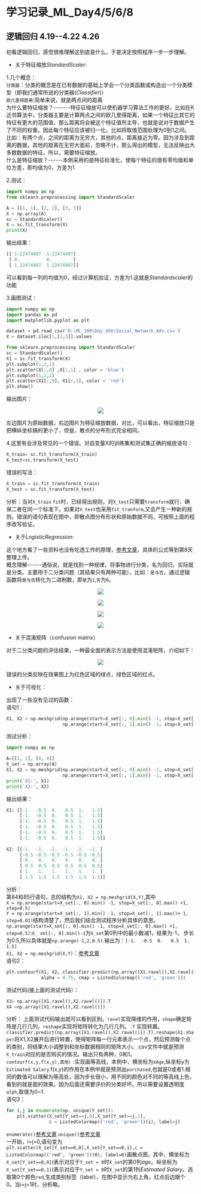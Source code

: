 
# 学习记录_ML_Day4/5/6/8
## 逻辑回归  4.19--4.22  4.26
初看逻辑回归，感觉很难理解这到底是什么，于是决定按照程序一步一步理解。  
* 关于特征缩放*StandardScaler*:  

1.几个概念：  
`分类器`：分类的概念是在已有数据的基础上学会一个分类函数或构造出一个分类模型（即我们通常所说的分类器(*Classifier*)）  
`欧几里得距离`:简单来说，就是两点间的距离  
为什么要特征缩放？-------特征征缩放可以使机器学习算法工作的更好。比如在K近邻算法中，分类器主要是计算两点之间的欧几里得距离，如果一个特征比其它的特征有更大的范围值，那么距离将会被这个特征值所主导，也就是说对于数据产生了不同的权重。因此每个特征应该被归一化，比如将取值范围处理为0到1之间。比如：有两个点，之间的距离为无穷大，其他的点，距离接近为零。因为涉及到距离的数据，其他的距离在无穷大面前，忽略不计，那么得出的模型，无法反映出大多数数据的特征。所以，需要特征缩放。  
什么是特征缩放？------本例采用的是特征标准化，使每个特征的值有零均值和单位方差，即均值为0，方差为1  

2.测试：  
```python
import numpy as np
from sklearn.preprocessing import StandardScaler

A = [[1, 1], [2, 2], [3, 3]]
X = np.array(A)
sc = StandardScaler()
X = sc.fit_transform(X)
print(X)
```
输出结果：
```python
[[-1.22474487 -1.22474487]
 [ 0.          0.        ]
 [ 1.22474487  1.22474487]]
```
可以看到每一列的均值为0，经过计算机验证，方差为1.这就是*Standardscaler*的功能  

3.画图测试：
```python
import numpy as np
import pandas as pd
import matplotlib.pyplot as plt

dataset = pd.read_csv('D:\ML_100\Day_456\Social_Network_Ads.csv')
X = dataset.iloc[:,[2,3]].values

from sklearn.preprocessing import StandardScaler
sc = StandardScaler()
X1 = sc.fit_transform(X)
plt.subplot(1,2,1)
plt.scatter(X[:,0] ,X[:,1] , color = 'blue')
plt.subplot(1,2,2)
plt.scatter(X1[:,0], X1[:,1], color = 'red')
plt.show()
```
输出图片：

<p align="center">
  <img src="https://github.com/yunhao1996/100-Days-ML-Learning-logs/blob/master/Day-4、5、6、8/pictures/Figure_1.png">
</p> 

左边图片为原始数据，右边图片为特征缩放数据，对比，可以看出，特征缩放只是把横纵坐标搞的更小了，但是，散点的分布形式完全相同。

4.这里有会涉及常见的一个错误。对自变量X的训练集和测试集正确的缩放语句：
```python
X_train= sc.fit_transform(X_train)
X_test=sc.transform(X_test)
```
错误的写法：
```python
X_train = sc.fit_transform(X_train)
X_test = sc.fit_transform(X_test)
```
分析：当对`X_train` `fit`时，已经得出规则，对`X_test`只需要`transform`就行，确保二者在同一个标准下。如果对`X_test`也采用`fit_tranform`,又会产生一种新的规则。错误的语句表现在图中，即散点图分布形状和原始数据不同，可按照上面的程序改写验证。

* 关于*LogisticRegression*:  

这个地方看了一些资料也没有吃透工作的原理，[参考文章](https://www.cnblogs.com/lianyingteng/p/7701801.html)，具体的公式等到第8天整理上传。  
概念理解------通俗说，就是找到一种规律，将事物进行分类，名为回归，实际就是分类。主要用于二分类问题（其结果只有两种可能），比如：`是与否`，通过逻辑函数将`是与否`转化为二进制数，即`是`为`1`,`否`为`0`。  

<p align="center">
  <img src="https://github.com/yunhao1996/100-Days-ML-Learning-logs/blob/master/Day-4、5、6、8/pictures/biji3.png">
</p>
<p align="center">
  <img src="https://github.com/yunhao1996/100-Days-ML-Learning-logs/blob/master/Day-4、5、6、8/pictures/biji4.png">
</p>

 <p align="center">
  <img src="https://github.com/yunhao1996/100-Days-ML-Learning-logs/blob/master/Day-4、5、6、8/pictures/_20190426202602.png">
</p>

<p align="center">
  <img src="https://github.com/yunhao1996/100-Days-ML-Learning-logs/blob/master/Day-4、5、6、8/pictures/1556281452(1).png">
</p>

* 关于混淆矩阵（confusion matrix）

对于二分类问题的评估结果，一种最全面的表示方法是使用混淆矩阵，介绍如下：  
<p align="center">
  <img src="https://github.com/yunhao1996/100-Days-ML-Learning-logs/blob/master/Day-4、5、6、8/pictures/123_20190421203235.png">
</p>
错误的分类反映在效果图上为红色区域的绿点，绿色区域的红点。  

* 关于可视化：  

出现了一些没有见过的函数：  
语句1：
```python
X1, X2 = np.meshgrid(np.arange(start=X_set[:, 0].min() -1, stop=X_set[:, 0].max() +1, step=0.01), 
                     np.arange(start=X_set[:, 1].min() -1, stop=X_set[:, 1].max()+ 1, step=0.01))
```
测试分析：  
```python
import numpy as np

A=[[1, 1], [0, 0]]
X_set = np.array(A)
X1, X2 = np.meshgrid(np.arange(start=X_set[:, 0].min() -1, stop=X_set[:, 0].max() +1, step=0.5),
                     np.arange(start=X_set[:, 1].min() -1, stop=X_set[:, 1].max()+ 1, step=0.5))
print('X1:', X1)
print('X2:', X2)
```
输出结果：
```python
X1: [[-1.  -0.5  0.   0.5  1.   1.5]
     [-1.  -0.5  0.   0.5  1.   1.5]
     [-1.  -0.5  0.   0.5  1.   1.5]
     [-1.  -0.5  0.   0.5  1.   1.5]
     [-1.  -0.5  0.   0.5  1.   1.5]
     [-1.  -0.5  0.   0.5  1.   1.5]]
     
X2: [[-1.  -1.  -1.  -1.  -1.  -1. ]
     [-0.5 -0.5 -0.5 -0.5 -0.5 -0.5]
     [ 0.   0.   0.   0.   0.   0. ]
     [ 0.5  0.5  0.5  0.5  0.5  0.5]
     [ 1.   1.   1.   1.   1.   1. ]
     [ 1.5  1.5  1.5  1.5  1.5  1.5]]
```
分析：  
第84和85行语句，总的结构为`X1, X2 = np.meshgrid(X,Y)`,其中  
`X = np.arange(start=X_set[:, 0].min() -1, stop=X_set[:, 0].max() +1, step=0.5)`  
`Y = np.arange(start=X_set[:, 1].min() -1, stop=X_set[:, 1].max()+ 1, step=0.01)`结构清楚了，然后我们结合测试程序分析具体的意思。  
`np.arange(start=X_set[:, 0].min() -1, stop=X_set[:, 0].max() +1, step=0.5)`:`X_ set[:, 0].min()-1`为`X_set`第0列中的最小数减1，结果为-1，
步长为0.5,所以具体就是`np.arange(-1,2,0.5)`.输出为：`[-1.  -0.5  0.   0.5  1.   1.5]`  
`X1, X2 = np.meshgrid(X,Y)`：[参考文章](https://blog.csdn.net/baoqian1993/article/details/52116164)  
语句2：  
```python
plt.contourf(X1, X2, classifier.predict(np.array([X1.ravel(),X2.ravel()]).T).reshape(X1.shape),
             alpha = 0.75, cmap = ListedColormap(('red', 'green')))
```
测试代码(接上面的测试代码）：
```python
X3= np.array([X1.ravel(),X2.ravel()]).T
X4 =np.array([X1.ravel(),X2.ravel()])
```
分析：
上面测试代码输出就可以看到区别。`ravel`实现降维的作用，`shape`确定矩阵是几行几列，`reshape`实现将矩阵转化为几行几列。`.T` 实现转置。  
`classifier.predict(np.array([X1.ravel(),X2.ravel()]).T).reshape(X1.shape)`将X1,X2展开后进行转置，使得矩阵每一行元素表示一个点，然后预测每个点的类别，将结果大小调整到和坐标数据相同的矩阵大小。.csv文件中就是预测`X_train`对应的是否购买的情况。输出只有两种，0和1。  
`contourf(x,y,f(x,y),其他）`:实现画等高线，本例中，横坐标为x`Age`,纵坐标y为`Estimated Salary`.f(x,y)的作用在本例中就是预测出`purchased`,也就是0或者1.相同的数值可以理解为等高处，因为步长很小，用不同的颜色对不同的等高线上色，看到的就是面的效果。因为后面还需要评价的分类好坏。所以需要设置透明度`alph`,取值为0~1.  
语句3：
```python
for i,j in enumerate(np. unique(Y_set)):
    plt.scatter(X_set[Y_set==j,0],X_set[Y_set==j,1],
                c = ListedColormap(('red', 'green'))(i), label=j)
```
`enumerate()`[参考文章](http://www.runoob.com/python/python-func-enumerate.html)
`unique()`[参考文章](https://blog.csdn.net/u012193416/article/details/79672729)  
一开始，i=j=0,语句变为` plt.scatter(X_set[Y_set==0,0],X_set[Y_set==0,1],c = ListedColormap(('red', 'green'))(0), label=0)`画散点图，其中，横坐标为`X_set[Y_set==0,0]`(表示对应于`Y_set = 0`时`X_set`的第0列*age*。纵坐标为`X_set[Y_set==0,1]`(表示对应于`Y_set = 0`时`X_set`的第1列*Estimated Salary*。选取第0个颜色`red`,生成类别标签（label），在图中显示为右上角，红点后边跟个 0。当i=j=1时，分析略。

